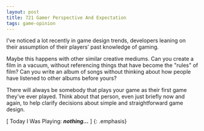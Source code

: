 ```yaml
---
layout: post
title: 721 Gamer Perspective And Expectation
tags: game-opinion
---
```

I’ve noticed a lot recently in game design trends, developers leaning on their assumption of their players’ past knowledge of gaming.

Maybe this happens with other similar creative mediums.  Can you create a film in a vacuum, without referencing things that have become the "rules" of film? Can you write an album of songs without thinking about how people have listened to other albums before yours?

There will always be somebody that plays your game as their first game they’ve ever played.  Think about that person, even just briefly now and again, to help clarify decisions about simple and straightforward game design.

[ Today I Was Playing: ***nothing...*** ]
{: .emphasis}